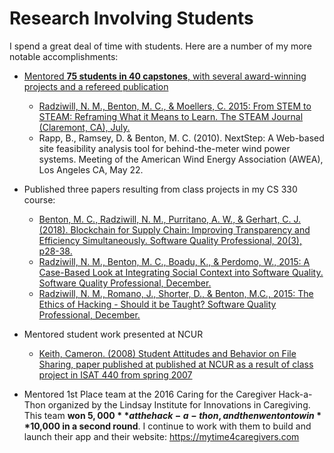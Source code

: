 # Research Involving Students

I spend a great deal of time with students. Here are a number of my more notable accomplishments:

* [Mentored **75 students in 40 capstones**, with several award-winning projects and a refereed publication](/teaching/capstones.md)
    * [Radziwill, N. M., Benton, M. C., & Moellers, C. 2015: From STEM to STEAM: Reframing What it Means to Learn. The STEAM Journal (Claremont, CA), July.](https://github.com/morphatic/sis-portfolio/raw/master/supporting_materials/publications/2015--STEAM--FromSTEMtoSTEAM.pdf)
    * Rapp, B., Ramsey, D. & Benton, M. C. (2010). NextStep: A Web-based site feasibility analysis tool for behind-the-meter wind power systems. Meeting of the American Wind Energy Association (AWEA), Los Angeles CA, May 22.

* Published three papers resulting from class projects in my CS 330 course:
    * [Benton, M. C., Radziwill, N. M., Purritano, A. W., & Gerhart, C. J. (2018). Blockchain for Supply Chain: Improving Transparency and Efficiency Simultaneously. Software Quality Professional, 20(3), p28-38.](https://github.com/morphatic/sis-portfolio/raw/master/supporting_materials/publications/2017--Benton--QualityAndInnovationWithBlockchain.pdf)
    * [Radziwill, N. M., Benton, M. C., Boadu, K., & Perdomo, W., 2015: A Case-Based Look at Integrating Social Context into Software Quality. Software Quality Professional, December.](https://github.com/morphatic/sis-portfolio/raw/master/supporting_materials/publications/2015--SQP--SocialContextInSoftwareQuality.pdf)
    * [Radziwill, N. M., Romano, J., Shorter, D., & Benton, M.C., 2015: The Ethics of Hacking - Should it be Taught? Software Quality Professional, December.](https://github.com/morphatic/sis-portfolio/raw/master/supporting_materials/publications/2015--SQP--ShouldHackingBeTaught.pdf)
* Mentored student work presented at NCUR
    * [Keith, Cameron. (2008) Student Attitudes and Behavior on File Sharing, paper published at published at NCUR as a result of class project in ISAT 440 from spring 2007](https://github.com/morphatic/sis-portfolio/raw/master/supporting_materials/publications/2008--NCUR--StudentAttitudesOnFileSharing.pdf)
* Mentored 1st Place team at the 2016 Caring for the Caregiver Hack-a-Thon organized by the Lindsay Institute for Innovations in Caregiving. This team **won $5,000** at the hack-a-thon, and then went on to win **$10,000 in a second round**. I continue to work with them to build and launch their app and their website: https://mytime4caregivers.com
